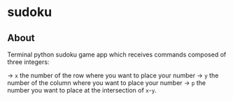 # sudoku
## About
Terminal python sudoku game app which receives commands composed of three integers:

-> `x` the number of the row where you want to place your number
-> `y` the number of the column where you want to place your number
-> `p` the number you want to place at the intersection of `x`-`y`.
